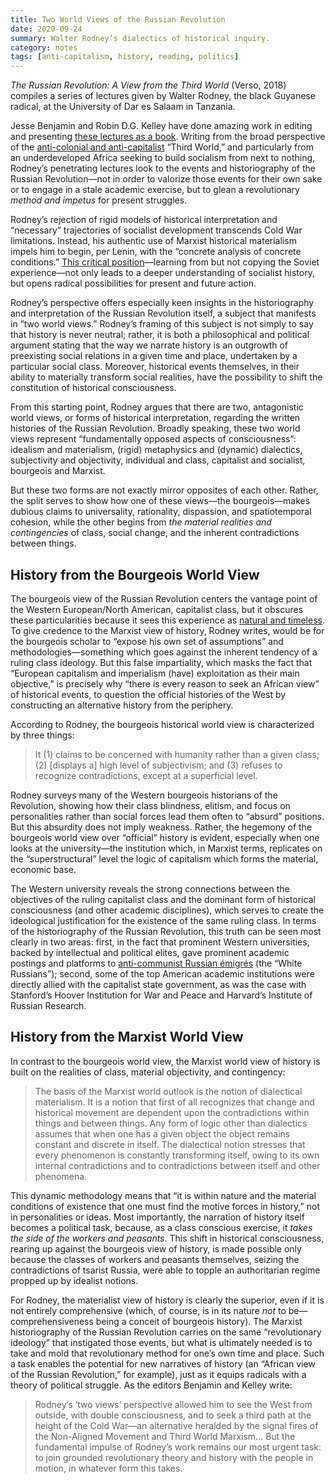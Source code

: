 ```yaml
---
title: Two World Views of the Russian Revolution
date: 2020-09-24
summary: Walter Rodney’s dialectics of historical inquiry.
category: notes
tags: [anti-capitalism, history, reading, politics]
---
```


_The Russian Revolution: A View from the Third World_ (Verso, 2018) compiles a series of lectures given by Walter Rodney, the black Guyanese radical, at the University of Dar es Salaam in Tanzania.

Jesse Benjamin and Robin D.G. Kelley have done amazing work in editing and presenting [these lectures as a book](https://www.versobooks.com/books/2724-the-russian-revolution). Writing from the broad perspective of the [anti-colonial and anti-capitalist](https://daily.jstor.org/walter-rodney-guerrilla-intellectual) “Third World,” and particularly from an underdeveloped Africa seeking to build socialism from next to nothing, Rodney’s penetrating lectures look to the events and historiography of the Russian Revolution—not in order to valorize those events for their own sake or to engage in a stale academic exercise, but to glean a revolutionary _method and impetus_ for present struggles.

Rodney’s rejection of rigid models of historical interpretation and “necessary” trajectories of socialist development transcends Cold War limitations. Instead, his authentic use of Marxist historical materialism impels him to begin, per Lenin, with the “concrete analysis of concrete conditions.” [This critical position](/posts/notes/red-star-over-the-third-world)—learning from but not copying the Soviet experience—not only leads to a deeper understanding of socialist history, but opens radical possibilities for present and future action.

Rodney’s perspective offers especially keen insights in the historiography and interpretation of the Russian Revolution itself, a subject that manifests in “two world views.” Rodney’s framing of this subject is not simply to say that history is never neutral; rather, it is both a philosophical and political argument stating that the way we narrate history is an outgrowth of preexisting social relations in a given time and place, undertaken by a particular social class. Moreover, historical events themselves, in their ability to materially transform social realities, have the possibility to shift the constitution of historical consciousness.

From this starting point, Rodney argues that there are two, antagonistic world views, or forms of historical interpretation, regarding the written histories of the Russian Revolution. Broadly speaking, these two world views represent “fundamentally opposed aspects of consciousness”: idealism and materialism, (rigid) metaphysics and (dynamic) dialectics, subjectivity and objectivity, individual and class, capitalist and socialist, bourgeois and Marxist.

But these two forms are not exactly mirror opposites of each other. Rather, the split serves to show how one of these views—the bourgeois—makes dubious claims to universality, rationality, dispassion, and spatiotemporal cohesion, while the other begins from _the material realities and contingencies_ of class, social change, and the inherent contradictions between things.

## History from the Bourgeois World View

The bourgeois view of the Russian Revolution centers the vantage point of the Western European/North American, capitalist class, but it obscures these particularities because it sees this experience as [natural and timeless](/posts/notes/the-origin-of-capitalism). To give credence to the Marxist view of history, Rodney writes, would be for the bourgeois scholar to “expose his own set of assumptions” and methodologies—something which goes against the inherent tendency of a ruling class ideology. But this false impartiality, which masks the fact that “European capitalism and imperialism (have) exploitation as their main objective,” is precisely why “there is every reason to seek an African view” of historical events, to question the official histories of the West by constructing an alternative history from the periphery.

According to Rodney, the bourgeois historical world view is characterized by three things:

> It (1) claims to be concerned with humanity rather than a given class; (2) [displays a] high level of subjectivism; and (3) refuses to recognize contradictions, except at a superficial level.

Rodney surveys many of the Western bourgeois historians of the Revolution, showing how their class blindness, elitism, and focus on personalities rather than social forces lead them often to “absurd” positions. But this absurdity does not imply weakness. Rather, the hegemony of the bourgeois world view over “official” history is evident, especially when one looks at the university—the institution which, in Marxist terms, replicates on the “superstructural” level the logic of capitalism which forms the material, economic base.

The Western university reveals the strong connections between the objectives of the ruling capitalist class and the dominant form of historical consciousness (and other academic disciplines), which serves to create the ideological justification for the existence of the same ruling class. In terms of the historiography of the Russian Revolution, this truth can be seen most clearly in two areas: first, in the fact that prominent Western universities, backed by intellectual and political elites, gave prominent academic postings and platforms to [anti-communist Russian émigrés](https://www.cambridge.org/core/services/aop-cambridge-core/content/view/C8413A5C999B36CA901D01438D8267A7/S0017257X00010885a.pdf/div-class-title-leonard-schapiro-div.pdf) (the “White Russians”); second, some of the top American academic institutions were directly allied with the capitalist state government, as was the case with Stanford’s Hoover Institution for War and Peace and Harvard’s Institute of Russian Research.

## History from the Marxist World View

In contrast to the bourgeois world view, the Marxist world view of history is built on the realities of class, material objectivity, and contingency:

> The basis of the Marxist world outlook is the notion of dialectical materialism. It is a notion that first of all recognizes that change and historical movement are dependent upon the contradictions within things and between things. Any form of logic other than dialectics assumes that when one has a given object the object remains constant and discrete in itself. The dialectical notion stresses that every phenomenon is constantly transforming itself, owing to its own internal contradictions and to contradictions between itself and other phenomena.

This dynamic methodology means that “it is within nature and the material conditions of existence that one must find the motive forces in history,” not in personalities or ideas. Most importantly, the narration of history itself becomes a political task, because, as a class conscious exercise, it _takes the side of the workers and peasants_. This shift in historical consciousness, rearing up against the bourgeois view of history, is made possible only because the classes of workers and peasants themselves, seizing the contradictions of tsarist Russia, were able to topple an authoritarian regime propped up by idealist notions.

For Rodney, the materialist view of history is clearly the superior, even if it is not entirely comprehensive (which, of course, is in its nature _not_ to be—comprehensiveness being a conceit of bourgeois history). The Marxist historiography of the Russian Revolution carries on the same “revolutionary ideology” that instigated those events, but what is ultimately needed is to take and mold that revolutionary method for one’s own time and place. Such a task enables the potential for new narratives of history (an “African view of the Russian Revolution,” for example), just as it equips radicals with a theory of political struggle. As the editors Benjamin and Kelley write:

> Rodney’s ‘two views’ perspective allowed him to see the West from outside, with double consciousness, and to seek a third path at the height of the Cold War—an alternative heralded by the signal fires of the Non-Aligned Movement and Third World Marxism... But the fundamental impulse of Rodney’s work remains our most urgent task: to join grounded revolutionary theory and history with the people in motion, in whatever form this takes.
